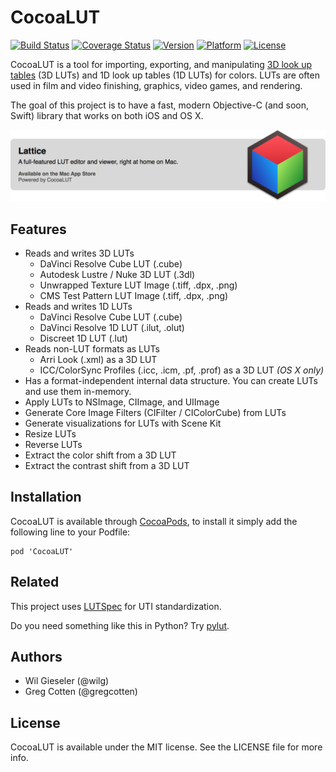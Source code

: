 # CocoaLUT

[![Build Status](http://img.shields.io/travis/videovillage/CocoaLUT.svg?style=flat)](https://travis-ci.org/videovillage/CocoaLUT)
[![Coverage Status](https://img.shields.io/coveralls/videovillage/CocoaLUT.svg?style=flat)](https://coveralls.io/r/videovillage/CocoaLUT?branch=master)
[![Version](https://img.shields.io/cocoapods/v/CocoaLUT.svg?style=flat)](http://cocoadocs.org/docsets/CocoaLUT)
[![Platform](https://img.shields.io/cocoapods/p/CocoaLUT.svg?style=flat)](http://cocoadocs.org/docsets/CocoaLUT)
[![License](https://img.shields.io/cocoapods/l/CocoaLUT.svg?style=flat)](http://cocoadocs.org/docsets/CocoaLUT)

CocoaLUT is a tool for importing, exporting, and manipulating [3D look up tables](https://en.wikipedia.org/wiki/3D_lookup_table) (3D LUTs) and 1D look up tables (1D LUTs) for colors. LUTs are often used in film and video finishing, graphics, video games, and rendering.

The goal of this project is to have a fast, modern Objective-C (and soon, Swift) library that works on both iOS and OS X.

[![Lattice](lattice.png)](http://lut.biz)

## Features

- Reads and writes 3D LUTs
  - DaVinci Resolve Cube LUT (.cube)
  - Autodesk Lustre / Nuke 3D LUT (.3dl)
  - Unwrapped Texture LUT Image (.tiff, .dpx, .png)
  - CMS Test Pattern LUT Image (.tiff, .dpx, .png)
- Reads and writes 1D LUTs
  - DaVinci Resolve Cube LUT (.cube)
  - DaVinci Resolve 1D LUT (.ilut, .olut)
  - Discreet 1D LUT (.lut)
- Reads non-LUT formats as LUTs
  - Arri Look (.xml) as a 3D LUT
  - ICC/ColorSync Profiles (.icc, .icm, .pf, .prof) as a 3D LUT *(OS X only)*
- Has a format-independent internal data structure. You can create LUTs and use them in-memory.
- Apply LUTs to NSImage, CIImage, and UIImage
- Generate Core Image Filters (CIFilter / CIColorCube) from LUTs
- Generate visualizations for LUTs with Scene Kit
- Resize LUTs
- Reverse LUTs
- Extract the color shift from a 3D LUT
- Extract the contrast shift from a 3D LUT

## Installation

CocoaLUT is available through [CocoaPods](http://cocoapods.org), to install
it simply add the following line to your Podfile:

    pod 'CocoaLUT'

## Related

This project uses [LUTSpec](http://github.com/wilg/LUTSpec) for UTI standardization.

Do you need something like this in Python? Try [pylut](http://github.com/gregcotten/pylut).


## Authors

- Wil Gieseler (@wilg)
- Greg Cotten (@gregcotten)

## License

CocoaLUT is available under the MIT license. See the LICENSE file for more info.

